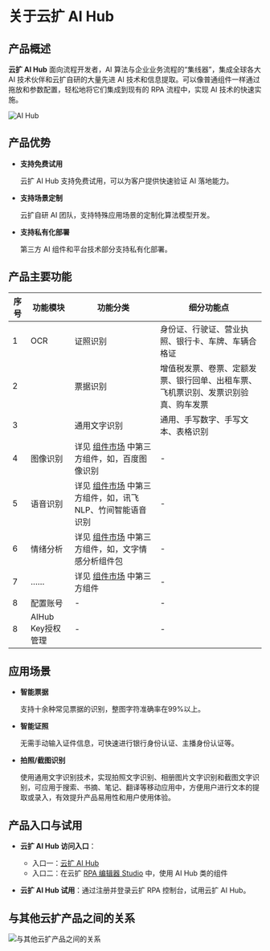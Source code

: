 # 关于云扩 AI Hub

## 产品概述

**云扩 AI Hub** 面向流程开发者，AI 算法与企业业务流程的“集线器”，集成全球各大 AI 技术伙伴和云扩自研的大量先进 AI 技术和信息提取。可以像普通组件一样通过拖放和参数配置，轻松地将它们集成到现有的 RPA 流程中，实现 AI 技术的快速实施。

![AI Hub](https://docimages.blob.core.chinacloudapi.cn/images/AIHub/AIHub20210804.png)

## 产品优势

- **支持免费试用**

    云扩 AI Hub 支持免费试用，可以为客户提供快速验证 AI 落地能力。

- **支持场景定制**

    云扩自研 AI 团队，支持特殊应用场景的定制化算法模型开发。

- **支持私有化部署**

    第三方 AI 组件和平台技术部分支持私有化部署。

## 产品主要功能

序号 | 功能模块 | 功能分类 | 细分功能点
---------|----------|---------|---------
 1 | OCR | 证照识别| 身份证、行驶证、营业执照、银行卡、车牌、车辆合格证
 2 |     | 票据识别| 增值税发票、卷票、定额发票、银行回单、出租车票、飞机票识别、发票识别验真、购车发票
 3 |     | 通用文字识别| 通用、手写数字、手写文本、表格识别
 4 |图像识别|详见 [组件市场](https://marketplace.encoo.com/#/activity?lang=zh-cn) 中第三方组件，如，百度图像识别 |-
 5 |语音识别|详见 [组件市场](https://marketplace.encoo.com/#/activity?lang=zh-cn) 中第三方组件，如，讯飞 NLP、竹间智能语音识别 |-
 6 |情绪分析|详见 [组件市场](https://marketplace.encoo.com/#/activity?lang=zh-cn) 中第三方组件，如，文字情感分析组件包 |-
 7 |……|详见 [组件市场](https://marketplace.encoo.com/#/activity?lang=zh-cn) 中第三方组件 |-
 8 |配置账号|- |-
 8 |AIHub Key授权管理|- |-

## 应用场景

- **智能票据**

    支持十余种常见票据的识别，整图字符准确率在99%以上。

- **智能证照**

    无需手动输入证件信息，可快速进行银行身份认证、主播身份认证等。

- **拍照/截图识别**

    使用通用文字识别技术，实现拍照文字识别、相册图片文字识别和截图文字识别，可应用于搜索、书摘、笔记、翻译等移动应用中，方便用户进行文本的提取或录入，有效提升产品易用性和用户使用体验。

## 产品入口与试用

- **云扩 AI Hub 访问入口**：
    - 入口一：[云扩 AI Hub](https://aihub.encoo.com/aiService)
    - 入口二：在云扩 [RPA 编辑器 Studio](../Studio/README.md) 中，使用 AI Hub 类的组件

- **云扩 AI Hub 试用**：通过注册并登录云扩 RPA 控制台，试用云扩 AI Hub。

## 与其他云扩产品之间的关系

![与其他云扩产品之间的关系](https://docimages.blob.core.chinacloudapi.cn/images/AIHub/AIHubProductView20210804.png)
